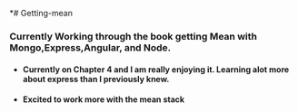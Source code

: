*# Getting-mean

### Currently Working through the book getting Mean with Mongo,Express,Angular, and Node. 

* #### Currently on Chapter 4 and I am really enjoying it. Learning alot more about express than I previously knew.
* #### Excited to work more with the mean stack
